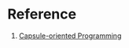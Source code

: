 # Reference

1. [Capsule-oriented Programming](http://design.cs.iastate.edu/papers/TR-13-01/capsule-oriented.pdf)

